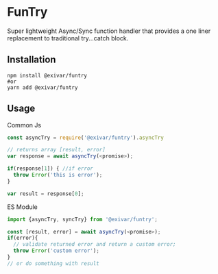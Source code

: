 # FunTry

Super lightweight Async/Sync function handler that provides a one liner replacement to traditional try...catch block.

## Installation

```shell
npm install @exivar/funtry
#or
yarn add @exivar/funtry
```

## Usage

Common Js

```js
const asyncTry = require('@exivar/funtry').asyncTry

// returns array [result, error]
var response = await asyncTry(<promise>);

if(response[1]) { //if error
  throw Error('this is error');
}

var result = response[0];

```

ES Module

```js
import {asyncTry, syncTry} from '@exivar/funtry';

const [result, error] = await asyncTry(<promise>);
if(error){
  // validate returned error and return a custom error;
  throw Error('custom error');
}
// or do something with result

```
